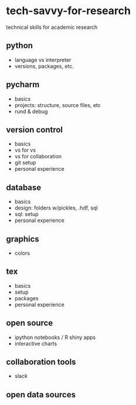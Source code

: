 # tech-savvy-for-research
technical skills for academic research

## python
* language vs interpreter
* versions, packages, etc.

## pycharm
* basics
* projects: structure, source files, etc
* rund & debug

## version control
* basics
* vs for vs
* vs for collaboration
* git setup
* personal experience

## database
* basics
* design: folders w/pickles, .hdf, sql
* sql: setup
* personal experience

## graphics
* colors

## tex
* basics
* setup
* packages
* personal experience

## open source
* ipython notebooks / R shiny apps
* interactive charts

## collaboration tools
* slack

## open data sources
